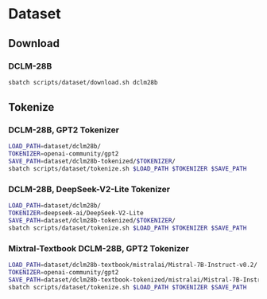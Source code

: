 # Dataset

## Download

### DCLM-28B

```bash
sbatch scripts/dataset/download.sh dclm28b
```

## Tokenize

### DCLM-28B, GPT2 Tokenizer

```bash
LOAD_PATH=dataset/dclm28b/
TOKENIZER=openai-community/gpt2
SAVE_PATH=dataset/dclm28b-tokenized/$TOKENIZER/
sbatch scripts/dataset/tokenize.sh $LOAD_PATH $TOKENIZER $SAVE_PATH
```

### DCLM-28B, DeepSeek-V2-Lite Tokenizer

```bash
LOAD_PATH=dataset/dclm28b/
TOKENIZER=deepseek-ai/DeepSeek-V2-Lite
SAVE_PATH=dataset/dclm28b-tokenized/$TOKENIZER/
sbatch scripts/dataset/tokenize.sh $LOAD_PATH $TOKENIZER $SAVE_PATH
```

### Mixtral-Textbook DCLM-28B, GPT2 Tokenizer

```bash
LOAD_PATH=dataset/dclm28b-textbook/mistralai/Mistral-7B-Instruct-v0.2/
TOKENIZER=openai-community/gpt2
SAVE_PATH=dataset/dclm28b-textbook-tokenized/mistralai/Mistral-7B-Instruct-v0.2/$TOKENIZER/
sbatch scripts/dataset/tokenize.sh $LOAD_PATH $TOKENIZER $SAVE_PATH
```
